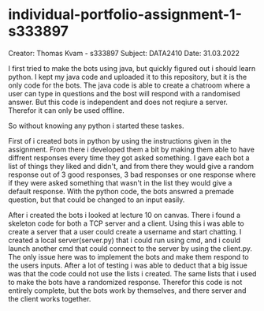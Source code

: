 # individual-portfolio-assignment-1-s333897
Creator: Thomas Kvam - s333897
Subject: DATA2410
Date: 31.03.2022

I first tried to make the bots using java, but quickly figured out i should learn python. I kept my java code and uploaded it to this repository, but it is the only code for the bots. The java code is able to create a chatroom where a user can type in questions and the bost will respond with a randomised answer. But this code is independent and does not reqiure a server. Therefor it can only be used offline.  

So without knowing any python i started these taskes. 

First of i created bots in python by using the instructions given in the assignment. From there i developed them a bit by making them able to have diffrent responses every time they got asked something. I gave each bot a list of things they liked and didn't, and from there they would give a random response out of 3 good responses, 3 bad responses or one response where if they were asked something that wasn't in the list they would give a default response. With the python code, the bots answred a premade question, but that could be changed to an input easily. 

After i created the bots i looked at lecture 10 on canvas. There i found a skeleton code for both a TCP server and a client. Using this i was able to create a server that a user could create a username and start chatting. I created a local server(server.py) that i could run using cmd, and i could launch another cmd that could connect to the server by using the client.py. The only issue here was to implement the bots and make them respond to the users inputs. After a lot of testing i was able to deduct that a big issue was that the code could not use the lists i created. The same lists that i used to make the bots have a randomized response. Therefor this code is not entirely complete, but the bots work by themselves, and there server and the client works together. 


